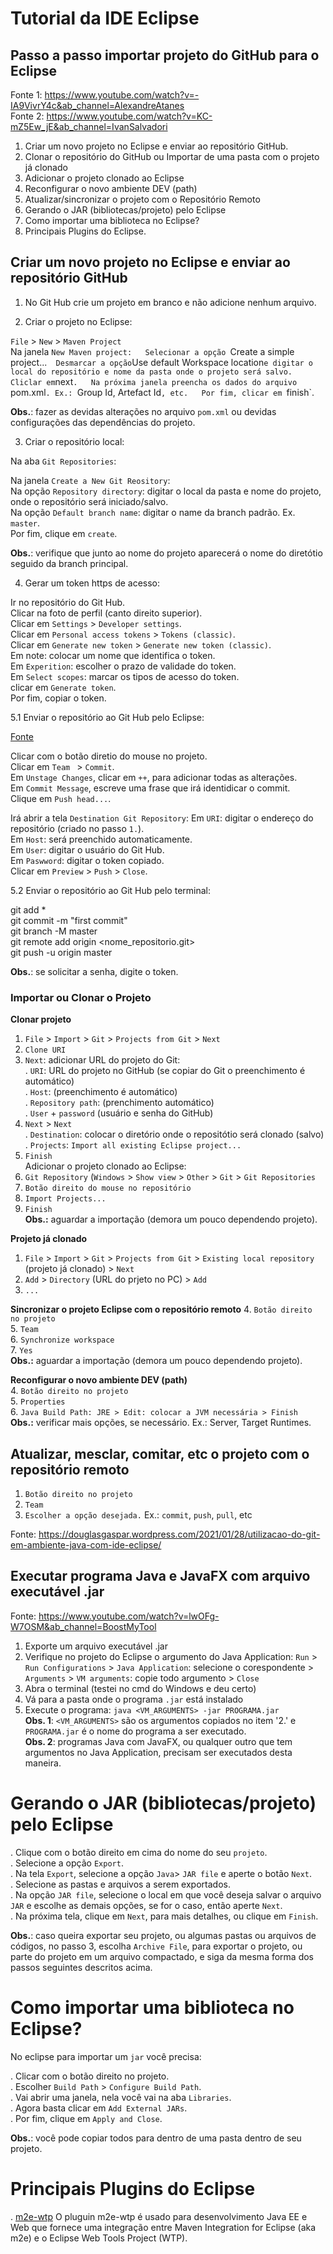 # Tutorial da IDE Eclipse

## Passo a passo importar projeto do GitHub para o Eclipse

Fonte 1: https://www.youtube.com/watch?v=-IA9VivrY4c&ab_channel=AlexandreAtanes  
Fonte 2: https://www.youtube.com/watch?v=KC-mZ5Ew_jE&ab_channel=IvanSalvadori  

1. Criar um novo projeto no Eclipse e enviar ao repositório GitHub.  
2. Clonar o repositório do GitHub ou Importar de uma pasta com o projeto já clonado  
3. Adicionar o projeto clonado ao Eclipse  
4. Reconfigurar o novo ambiente DEV (path)  
5. Atualizar/sincronizar o projeto com o Repositório Remoto  
6. Gerando o JAR (bibliotecas/projeto) pelo Eclipse  
7. Como importar uma biblioteca no Eclipse?  
8. Principais Plugins do Eclipse.  

## Criar um novo projeto no Eclipse e enviar ao repositório GitHub

1. No Git Hub crie um projeto em branco e não adicione nenhum arquivo.  

2. Criar o projeto no Eclipse:  

`File` > `New` > `Maven Project`  
Na janela `New Maven project:  
Selecionar a opção `Create a simple project...`  
Desmarcar a opção `Use default Workspace location` e digitar o local do repositório e nome da pasta onde o projeto será salvo.  
Cliclar em `next`.  
Na próxima janela preencha os dados do arquivo `pom.xml`. Ex.: `Group Id, Artefact Id`, etc.  
Por fim, clicar em `finish`.  

**Obs.**: fazer as devidas alterações no arquivo `pom.xml` ou devidas configurações das dependências do projeto.  

3. Criar o repositório local:  

Na aba `Git Repositories`:  

Na janela `Create a New Git Reository`:  
Na opção `Repository directory`: digitar o local da pasta e nome do projeto, onde o repositório será iniciado/salvo.  
Na opção `Default branch name`: digitar o name da branch padrão. Ex. `master`.  
Por fim, clique em `create`.  

**Obs.**: verifique que junto ao nome do projeto aparecerá o nome do diretótio seguido da branch principal.  

4. Gerar um token https de acesso:  

Ir no repositório do Git Hub.  
Clicar na foto de perfil (canto direito superior).  
Clicar em `Settings` > `Developer settings`.  
Clicar em `Personal access tokens` > `Tokens (classic)`.  
Clicar em `Generate new token` > `Generate new token (classic)`.  
Em note: colocar um nome que identifica o token.  
Em `Experition`: escolher o prazo de validade do token.  
Em `Select scopes`: marcar os tipos de acesso do token.  
clicar em `Generate token`.  
Por fim, copiar o token.  

5.1 Enviar o repositório ao Git Hub pelo Eclipse:  

[Fonte](https://www.youtube.com/watch?v=jeIqjmlLiPI&ab_channel=GotasdeTecnologia)  

Clicar com o botão diretio do mouse no projeto.  
Clicar em `Team ` > `Commit`.  
Em `Unstage Changes`, clicar em `++`, para adicionar todas as alterações.  
Em `Commit Message`, escreve uma frase que irá identidicar o commit.  
Clique em `Push head...`.  

Irá abrir a tela `Destination Git Repository`:
Em `URI`: digitar o endereço do repositório (criado no passo `1.`).  
Em `Host`: será preenchido automaticamente.  
Em `User`: digitar o usuário do Git Hub.  
Em `Paswword`: digitar o token copiado.  
Clicar em `Preview` > `Push` > `Close`.  

5.2 Enviar o repositório ao Git Hub pelo terminal:  

git add *  
git commit -m "first commit"  
git branch -M master  
git remote add origin <nome_repositorio.git>  
git push -u origin master  

**Obs.**: se solicitar a senha, digite o token.  


### Importar ou Clonar o Projeto

**Clonar projeto**
1. `File` > `Import` > `Git` > `Projects from Git` > `Next`  
2. `Clone URI`  
3. `Next`: adicionar URL do projeto do Git:  
. `URI`: URL do projeto no GitHub (se copiar do Git o preenchimento é automático)   
. `Host`: (preenchimento é automático)  
. `Repository path`: (prenchimento automático)  
. `User` + `password` (usuário e senha do GitHub)  
4. `Next` > `Next`  
. `Destination`: colocar o diretório onde o repositótio será clonado (salvo)  
. `Projects`: `Import all existing Eclipse project...`  
5. `Finish`  
Adicionar o projeto clonado ao Eclipse:  
6. `Git Repository` (`Windows` > `Show view` > `Other` > `Git` > `Git Repositories`  
7. `Botão direito do mouse no repositório`  
8. `Import Projects...`  
9. `Finish`  
**Obs.:** aguardar a importação (demora um pouco dependendo projeto).  

**Projeto já clonado**
1. `File` > `Import` > `Git` > `Projects from Git` > `Existing local repository` (projeto já clonado) > `Next`  
2. `Add` > `Directory` (URL do prjeto no PC) > `Add`  
3. `...`  

**Sincronizar o projeto Eclipse com o repositório remoto**
4. `Botão direito no projeto`  
5. `Team`  
6. `Synchronize workspace`  
7. `Yes`  
**Obs.:** aguardar a importação (demora um pouco dependendo projeto).  


**Reconfigurar o novo ambiente DEV (path)**  
4. `Botão direito no projeto`  
5. `Properties`  
6. `Java Build Path: JRE > Edit: colocar a JVM necessária > Finish`  
**Obs.:** verificar mais opções, se necessário. Ex.: Server, Target Runtimes.


## Atualizar, mesclar, comitar, etc o projeto com o repositório remoto
1. `Botão direito no projeto`  
2. `Team`  
3. `Escolher a opção desejada.` Ex.: `commit`, `push`, `pull`, etc  

Fonte: https://douglasgaspar.wordpress.com/2021/01/28/utilizacao-do-git-em-ambiente-java-com-ide-eclipse/  

## Executar programa Java e JavaFX com arquivo executável .jar

Fonte: https://www.youtube.com/watch?v=lwOFg-W7OSM&ab_channel=BoostMyTool

1. Exporte um arquivo executável .jar
2. Verifique no projeto do Eclipse o argumento do Java Application: `Run` > `Run Configurations` > `Java Application`: selecione o corespondente > `Arguments` > `VM arguments`: copie todo argumento > `Close`
3. Abra o terminal (testei no cmd do Windows e deu certo)
4. Vá para a pasta onde o programa `.jar` está instalado
5. Execute o programa: `java <VM_ARGUMENTS> -jar PROGRAMA.jar`  
**Obs. 1**: `<VM_ARGUMENTS>` são os argumentos copiados no item '2.' e `PROGRAMA.jar` é o nome do programa a ser executado.  
**Obs. 2**: programas Java com JavaFX, ou qualquer outro que tem argumentos no Java Application, precisam ser executados desta maneira.  

# Gerando o JAR (bibliotecas/projeto) pelo Eclipse  

. Clique com o botão direito em cima do nome do seu `projeto`.  
. Selecione a opção `Export`.  
. Na tela `Export`, selecione a opção `Java`> `JAR file` e aperte o botão `Next`.  
. Selecione as pastas e arquivos a serem exportados.  
. Na opção `JAR file`, selecione o local em que você deseja salvar o arquivo `JAR` e escolhe as demais opções, se for o caso, então aperte `Next`.  
. Na próxima tela, clique em `Next`, para mais detalhes, ou clique em `Finish`.  

**Obs.**:  caso queira exportar seu projeto, ou algumas pastas ou arquivos de códigos, no passo 3, escolha `Archive File`, para exportar o projeto, ou parte do projeto em um arquivo compactado, e siga da mesma forma dos passos seguintes descritos acima.  

# Como importar uma biblioteca no Eclipse?

No eclipse para importar um `jar` você precisa:

. Clicar com o botão direito no projeto.  
. Escolher `Build Path` > `Configure Build Path`.  
. Vai abrir uma janela, nela você vai na aba `Libraries`.  
. Agora basta clicar em `Add External JARs`.  
. Por fim, clique em `Apply and Close`.  

**Obs.**: você pode copiar todos para dentro de uma pasta dentro de seu projeto.  

# Principais Plugins do Eclipse  

. [m2e-wtp](https://download.eclipse.org/m2e-wtp/releases/neon/)
 O pluguin m2e-wtp é usado para desenvolvimento Java EE e Web que fornece uma integração entre Maven Integration for Eclipse (aka m2e) e o Eclipse Web Tools Project (WTP).  
 




